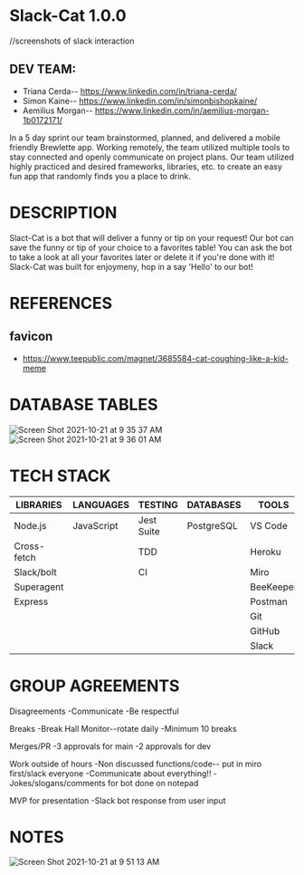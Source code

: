 
# Slack-Cat 1.0.0
//screenshots of slack interaction

## DEV TEAM: 
 - Triana Cerda-- https://www.linkedin.com/in/triana-cerda/
 - Simon Kaine-- https://www.linkedin.com/in/simonbishopkaine/
 - Aemilius Morgan-- https://www.linkedin.com/in/aemilius-morgan-1b0172171/


In a 5 day sprint our team brainstormed, planned, and delivered a mobile friendly Brewlette app. Working remotely, the team utilized multiple tools to stay connected and openly communicate on project plans. Our team utilized highly practiced and desired frameworks, libraries, etc. to create an easy fun app that randomly finds you a place to drink. 

# DESCRIPTION
Slact-Cat is a bot that will deliver a funny or tip on your request! Our bot can save the funny or tip of your choice to a favorites table! You can ask the bot to take a look at all your favorites later or delete it if you're done with it! Slack-Cat was built for enjoymeny, hop in a say 'Hello' to our bot!


# REFERENCES
## favicon
- https://www.teepublic.com/magnet/3685584-cat-coughing-like-a-kid-meme



# DATABASE TABLES

![Screen Shot 2021-10-21 at 9 35 37 AM](https://user-images.githubusercontent.com/80484840/138320228-b17d591f-0c1d-4f84-a07a-24a966fcfdbe.png)
![Screen Shot 2021-10-21 at 9 36 01 AM](https://user-images.githubusercontent.com/80484840/138320239-903ac86f-cc76-4d62-80e5-178955760a99.png)


# TECH STACK

| LIBRARIES             | LANGUAGES  | TESTING    | DATABASES  | TOOLS          |
|-----------------------|------------|------------|------------|----------------|
| Node.js               | JavaScript | Jest Suite | PostgreSQL | VS Code        |
| Cross-fetch           |            | TDD        |            | Heroku         |
| Slack/bolt            |            | CI         |            | Miro           |
| Superagent            |            |            |            | BeeKeeper      |
| Express               |            |            |            | Postman        |
|                       |            |            |            | Git            |
|                       |            |            |            | GitHub         |
|                       |            |            |            | Slack          |

# GROUP AGREEMENTS
Disagreements
-Communicate
-Be respectful

Breaks
-Break Hall Monitor--rotate daily
-Minimum 10 breaks

Merges/PR
-3 approvals for main
-2 approvals for dev

Work outside of hours
-Non discussed functions/code-- put in miro first/slack everyone
-Communicate about everything!!
-Jokes/slogans/comments for bot done on notepad

MVP for presentation
-Slack bot response from user input


# NOTES

![Screen Shot 2021-10-21 at 9 51 13 AM](https://user-images.githubusercontent.com/80484840/138322368-61ee03ff-bd73-4f79-bced-16d995158329.png)


